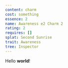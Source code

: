 ```yaml
---
content: charm
cost: something
essence: 2
name: Awareness e2 Charm 2
rating: 2
requires: []
splat: Second Sunrise
trait: Awareness
tree: Inspector
---
```


Hello **world**!
